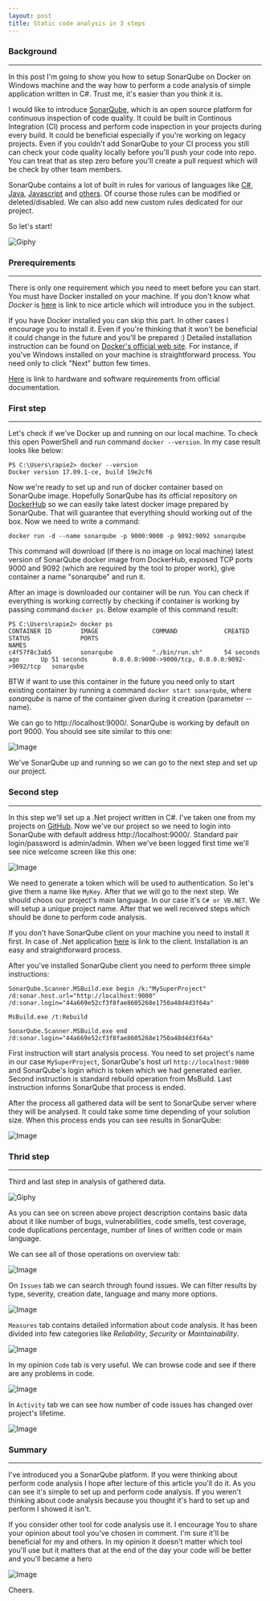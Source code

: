 ```yaml
---
layout: post
title: Static code analysis in 3 steps
---
```


### Background
___

In this post I'm going to show you how to setup SonarQube on Docker on Windows machine and the way how to perform a code analysis of simple application written in C#. Trust me, it's easier than you think it is.

I would like to introduce [SonarQube](https://www.sonarqube.org/), which is an open source platform for continuous inspection of code quality. It could be built in Continous Integration (CI) process and perform code inspection in your projects during every build. It could be beneficial especially if you're working on legacy projects. Even if you couldn't add SonarQube to your CI process you still can check your code quality locally before you'll push your code into repo. You can treat that as step zero before you'll create a pull request which will be check by other team members.

SonarQube contains a lot of built in rules for various of languages like [C#](https://www.sonarsource.com/products/codeanalyzers/sonarcsharp.html), [Java](https://www.sonarsource.com/products/codeanalyzers/sonarjava.html), [Javascript](https://www.sonarsource.com/products/codeanalyzers/sonarjs.html) and [others](https://www.sonarsource.com/products/codeanalyzers/). Of course those rules can be modified or deleted/disabled. We can also add new custom rules dedicated for our project.

So let's start!

![Giphy](https://media.giphy.com/media/1TzKVQwH820wM/giphy.gif)

### Prerequirements
___
There is only one requirement which you need to meet before you can start. You must have Docker installed on your machine. If you don't know what _Docker_ is [here](https://dev.to/hbibzdeploy/docker-series-what-is-docker-88k) is link to nice article which will introduce you in the subject.

If you have Docker installed you can skip this part. In other cases I encourage you to install it. Even if you're thinking that it won't be beneficial it could change in the future and you'll be prepared :) Detailed installation instruction can be found on [Docker's official web site](https://www.docker.com/). For instance, if you've Windows installed on your machine is straightforward process. You need only to click "Next" button few times. 

[Here](https://docs.docker.com/datacenter/ucp/1.1/installation/system-requirements/) is link to hardware and software requirements from official documentation.

### First step
___

Let's check if we've Docker up and running on our local machine. To check this open PowerShell and run command `docker --version`. In my case result looks like below:

```
PS C:\Users\rapie2> docker --version
Docker version 17.09.1-ce, build 19e2cf6
```

Now we're ready to set up and run of docker container based on SonarQube image. Hopefully SonarQube has its official repository on [DockerHub](https://hub.docker.com/_/sonarqube/) so we can easily take latest docker image prepared by SonarQube. That will guarantee that everything should working out of the box. Now we need to write a command:

```
docker run -d --name sonarqube -p 9000:9000 -p 9092:9092 sonarqube
```

This command will download (if there is no image on local machine) latest version of SonarQube docker image from DockerHub, exposed TCP ports 9000 and 9092 (which are required by the tool to proper work), give container a name "sonarqube" and run it.

After an image is downloaded our container will be run. You can check if everything is working correctly by checking if container is working by passing command `docker ps`. Below example of this command result:

```
PS C:\Users\rapie2> docker ps
CONTAINER ID        IMAGE               COMMAND             CREATED             STATUS              PORTS                                            NAMES
c4f57f8c3ab5        sonarqube           "./bin/run.sh"      54 seconds ago      Up 51 seconds       0.0.0.0:9000->9000/tcp, 0.0.0.0:9092->9092/tcp   sonarqube

```

BTW if want to use this container in the future you need only to start existing container by running a command `docker start sonarqube`, where _sonarqube_ is name of the container given during it creation (parameter --name).

We can go to http://localhost:9000/. SonarQube is working by default on port 9000. You should see site similar to this one:

![Image](https://thepracticaldev.s3.amazonaws.com/i/j2g4kvpwdsr7cv2zwkew.png)

We've SonarQube up and running so we can go to the next step and set up our project.

### Second step
___

In this step we'll set up a .Net project written in C#. I've taken one from my projects on [GitHub](https://github.com/rafalpienkowski/chain-as-a-service). Now we've our project so we need to login into SonarQube with default address http://localhost:9000/. Standard pair login/password is admin/admin. When we've been logged first time we'll see nice welcome screen like this one:

![Image](https://thepracticaldev.s3.amazonaws.com/i/koaxucfy3j8q4xa2mwmh.png)

We need to generate a token which will be used to authentication. So let's give them a name like `MyKey`. After that we will go to the next step. We should choos our project's main language. In our case it's `C# or VB.NET`. We will setup a unique project name. After that we well received steps which should be done to perform code analysis. 

If you don't have SonarQube client on your machine you need to install it first. In case of .Net application [here](https://docs.sonarqube.org/display/SCAN/Analyzing+with+SonarQube+Scanner+for+MSBuild) is link to the client. Installation is an easy and straightforward process. 

After you've installed SonarQube client you need to perform three simple instructions:

```
SonarQube.Scanner.MSBuild.exe begin /k:"MySuperProject" /d:sonar.host.url="http://localhost:9000" /d:sonar.login="44a669e52cf3f8fae8605268e1750a48d4d3f64a"

MsBuild.exe /t:Rebuild

SonarQube.Scanner.MSBuild.exe end /d:sonar.login="44a669e52cf3f8fae8605268e1750a48d4d3f64a"
```

First instruction will start analysis process. You need to set project's name in our case `MySuperProject`, SonarQube's host url `http://localhost:9000` and SonarQube's login which is token which we had generated earlier. Second instruction is standard rebuild operation from  MsBuild. Last instruction informs SonarQube that process is ended.

After the process all gathered data will be sent to SonarQube server where they will be analysed. It could take some time depending of your solution size. When this process ends you can see results in SonarQube:

![Image](https://thepracticaldev.s3.amazonaws.com/i/6iwlqxqteahjna2vctni.png)

### Thrid step
___

Third and last step in analysis of gathered data. 

![Giphy](https://media.giphy.com/media/Zvgb12U8GNjvq/giphy.gif)

As you can see on screen above project description contains basic data about it like number of bugs, vulnerabilities, code smells, test coverage, code duplications percentage, number of lines of written code or main language.

We can see all of those operations on overview tab:

![Image](https://thepracticaldev.s3.amazonaws.com/i/d2tcotm738pekpkn8yz6.png)

On `Issues` tab we can search through found issues. We can filter results by type, severity, creation date, language and many more options.

![Image](https://thepracticaldev.s3.amazonaws.com/i/ukpchola6k632kh6b10p.png)

`Measures` tab contains detailed information about code analysis. It has been divided into few categories like _Reliability_, _Security_ or _Maintainability_.

![Image](https://thepracticaldev.s3.amazonaws.com/i/wxdrf0973anwi3jzuxrs.png)

In my opinion `Code` tab is very useful. We can browse code and see if there are any problems in code.

![Image](https://thepracticaldev.s3.amazonaws.com/i/2pkpe5pfooxybfot3bqp.png)

In `Activity` tab we can see how number of code issues has changed over project's lifetime.

![Image](https://thepracticaldev.s3.amazonaws.com/i/anwoo0epr8pop3qsgygr.png)

### Summary
___

I've introduced you a SonarQube platform. If you were thinking about perform code analysis I hope after lecture of this article you'll do it. As you can see it's simple to set up and perform code analysis. If you weren't thinking about code analysis because you thought it's hard to set up and perform I showed it isn't.

If you consider other tool for code analysis use it. I encourage You to share your opinion about tool you've chosen in comment. I'm sure it'll be beneficial for my and others. In my opinion it doesn't matter which tool you'll use but it matters that at the end of the day your code will be better and you'll became a hero

![Image](https://media.giphy.com/media/R8MIGe47XWx68/giphy.gif)

Cheers.
